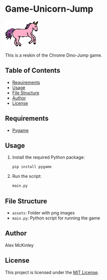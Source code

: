 # Game-Unicorn-Jump

![Unicorn Image](Assets/unicorn/unicorngalloping2.png)

This is a reskin of the Chrome Dino-Jump game.

## Table of Contents
- [Requirements](#requirements)
- [Usage](#usage)
- [File Structure](#file-structure)
- [Author](#author)
- [License](#license)

## Requirements
- [Pygame](https://pypi.org/project/pygame/)

## Usage
1. Install the required Python package:

   ```bash
   pip install pygame
   ```

2. Run the script:

   ```bash
   main.py
   ```

## File Structure
- `assets`: Folder with png images
- `main.py`: Python script for running the game

## Author
Alex McKinley

## License
This project is licensed under the [MIT License](LICENSE).

